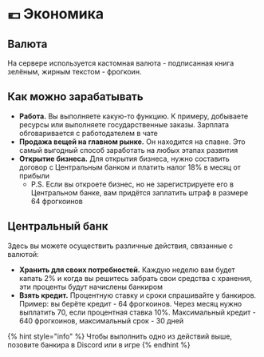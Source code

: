 # 💶 Экономика

## Валюта

На сервере используется кастомная валюта - подписанная книга зелёным, жирным текстом - фрогкоин.

## Как можно зарабатывать

* **Работа.** Вы выполняете какую-то функцию. К примеру, добываете ресурсы или выполняете государственные заказы. Зарплата обговаривается с работодателем в чате
* **Продажа вещей на главном рынке.** Он находится на спавне. Это самый выгодный способ заработать на любых этапах развития
* **Открытие бизнеса.** Для открытия бизнеса, нужно составить договор с Центральным банком и платить налог 18% в месяц от прибыли
  * P.S. Если вы откроете бизнес, но не зарегистрируете его в Центральном банке, вам придётся заплатить штраф в размере 64 фрогкоинов

## Центральный банк

Здесь вы можете осуществить различные действия, связанные с валютой:

* **Хранить для своих потребностей.** Каждую неделю вам будет капать 2% и когда вы решитесь забрать свои средства с хранения, эти проценты будут начислены банкиром
* **Взять кредит.** Процентную ставку и сроки спрашивайте у банкиров. Пример: вы берёте кредит - 64 фрогкоинов. Через месяц нужно выплатить 70, если процентная ставка 10%. Максимальный кредит - 640 фрогкоинов, максимальный срок - 30 дней

{% hint style="info" %}
Чтобы выполнить одно из действий выше, позовите банкира в Discord или в игре
{% endhint %}
